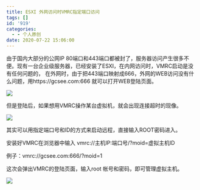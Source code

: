 ```yaml
---
title: ESXI 外网访问时VMRC指定端口访问
tags: []
id: '919'
categories:
  - - 个人原创
date: 2020-07-22 15:06:00
---
```


由于国内大部分的公网IP 80端口和443端口都被封了，服务器访问产生很多不便。现有一台企业级服务器，已经安装了ESXI，在内网访问时，VMRC启动是没有任何问题的， 在外网时，由于把443端口映射成666，外网的WEB访问没有什么问题，用https://gcsee.com:666 就可以打开WEB登陆页面。

![](https://gcsee.com/wp-content/uploads/2020/07/1-1024x500.jpg)

但是登陆后，如果想用VMRC操作某台虚拟机，就会出现连接超时的现像。

![](https://gcsee.com/wp-content/uploads/2020/07/04-721-1024x500.jpg)

其实可以用指定端口号和ID的方式来启动远程，直接输入ROOT密码进入。

安装好VMRC在浏览器中输入 vmrc://主机IP:端口号/?moid=虚拟主机ID

例子：vmrc://gcsee.com:666/?moid=1

这次会弹出VMRC的登陆页面，输入root 帐号和密码，即可管理虚拟主机。

![](https://gcsee.com/wp-content/uploads/2020/07/05-721-1024x624.jpg)